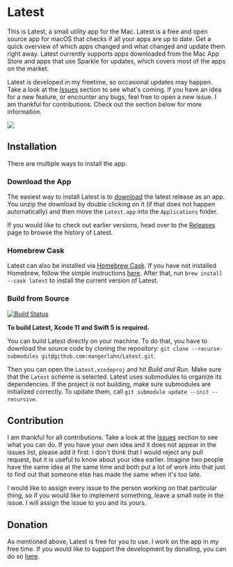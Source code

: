 # Latest

This is Latest, a small utility app for the Mac. Latest is a free and open source app for macOS that checks if all your apps are up to date. Get a quick overview of which apps changed and what changed and update them right away. Latest currently supports apps downloaded from the Mac App Store and apps that use Sparkle for updates, which covers most of the apps on the market.

Latest is developed in my freetime, so occasional updates may happen. Take a look at the [Issues][1] section to see what's coming. If you have an idea for a new feature, or encounter any bugs, feel free to open a new issue. 
I am thankful for contributions. Check out the section below for more information.

![][image-1]

## Installation
There are multiple ways to install the app.

### Download the App
The easiest way to install Latest is to [download][2] the latest release as an app. You unzip the download by double clicking on it (if that does not happen automatically) and then move the `Latest.app` into the `Applications` folder.

If you would like to check out earlier versions, head over to the [Releases][3] page to browse the history of Latest.

### Homebrew Cask
Latest can also be installed via [Homebrew Cask][4]. If you have not installed Homebrew, follow the simple instructions [here][5].
After that, run `brew install --cask latest` to install the current version of Latest.

### Build from Source
[![Build Status][image-2]][6]

**To build Latest, Xcode 11 and Swift 5 is required.**

You can build Latest directly on your machine. To do that, you have to download the source code by cloning the repository: `git clone --recurse-submodules git@github.com:mangerlahn/Latest.git`.

Then you can open the `Latest.xcodeproj` and hit *Build and Run*. Make sure that the `Latest` scheme is selected. Latest uses submodules to organize its dependencies. If the project is not building, make sure submodules are initialized correctly. To update them, call `git submodule update --init --recursive`.

## Contribution
I am thankful for all contributions. Take a look at the [Issues][7] section to see what you can do. If you have your own idea and it does not appear in the issues list, please add it first. I don't think that I would reject any pull request, but it is useful to know about your idea earlier. Imagine two people have the same idea at the same time and both put a lot of work into that just to find out that someone else has made the same when it's too late.  

I would like to assign every issue to the person working on that particular thing, so if you would like to implement something, leave a small note in the issue. I will assign the issue to you and its yours.

## Donation
As mentioned above, Latest is free for you to use. I work on the app in my free time. If you would like to support the development by donating, you can do so [here][8].

[1]:	https://github.com/mangerlahn/latest/issues
[2]:	https://max.codes/latest/Latest.zip
[3]:	https://github.com/mangerlahn/Latest/releases
[4]:	https://github.com/Homebrew/homebrew-cask
[5]:	https://brew.sh
[6]:	https://travis-ci.org/mangerlahn/Latest
[7]:	https://github.com/mangerlahn/latest/issues
[8]:	https://max.codes/latest/donate

[image-1]:	./latest.png
[image-2]:	https://travis-ci.org/mangerlahn/Latest.svg?branch=master
